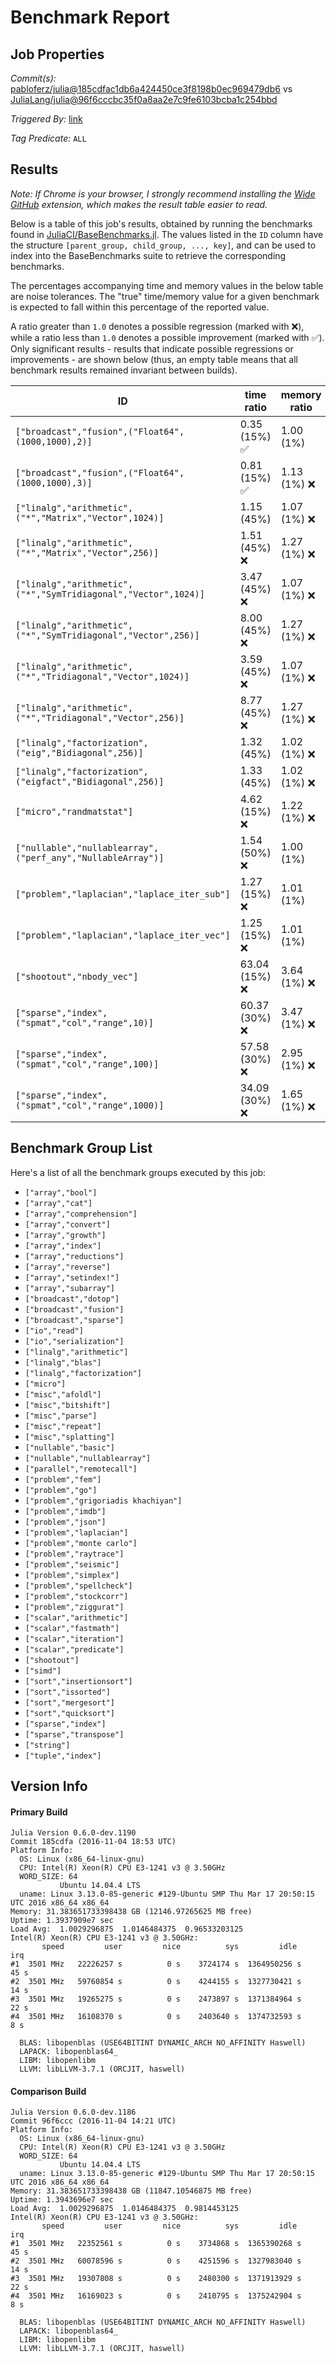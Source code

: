 # Benchmark Report

## Job Properties

*Commit(s):* [pabloferz/julia@185cdfac1db6a424450ce3f8198b0ec969479db6](https://github.com/pabloferz/julia/commit/185cdfac1db6a424450ce3f8198b0ec969479db6) vs [JuliaLang/julia@96f6cccbc35f0a8aa2e7c9fe6103bcba1c254bbd](https://github.com/JuliaLang/julia/commit/96f6cccbc35f0a8aa2e7c9fe6103bcba1c254bbd)

*Triggered By:* [link](https://github.com/JuliaLang/julia/pull/18642#issuecomment-258522167)

*Tag Predicate:* `ALL`

## Results

*Note: If Chrome is your browser, I strongly recommend installing the [Wide GitHub](https://chrome.google.com/webstore/detail/wide-github/kaalofacklcidaampbokdplbklpeldpj?hl=en)
extension, which makes the result table easier to read.*

Below is a table of this job's results, obtained by running the benchmarks found in
[JuliaCI/BaseBenchmarks.jl](https://github.com/JuliaCI/BaseBenchmarks.jl). The values
listed in the `ID` column have the structure `[parent_group, child_group, ..., key]`,
and can be used to index into the BaseBenchmarks suite to retrieve the corresponding
benchmarks.

The percentages accompanying time and memory values in the below table are noise tolerances. The "true"
time/memory value for a given benchmark is expected to fall within this percentage of the reported value.

A ratio greater than `1.0` denotes a possible regression (marked with :x:), while a ratio less
than `1.0` denotes a possible improvement (marked with :white_check_mark:). Only significant results - results
that indicate possible regressions or improvements - are shown below (thus, an empty table means that all
benchmark results remained invariant between builds).

| ID | time ratio | memory ratio |
|----|------------|--------------|
| `["broadcast","fusion",("Float64",(1000,1000),2)]` | 0.35 (15%) :white_check_mark: | 1.00 (1%)  |
| `["broadcast","fusion",("Float64",(1000,1000),3)]` | 0.81 (15%) :white_check_mark: | 1.13 (1%) :x: |
| `["linalg","arithmetic",("*","Matrix","Vector",1024)]` | 1.15 (45%)  | 1.07 (1%) :x: |
| `["linalg","arithmetic",("*","Matrix","Vector",256)]` | 1.51 (45%) :x: | 1.27 (1%) :x: |
| `["linalg","arithmetic",("*","SymTridiagonal","Vector",1024)]` | 3.47 (45%) :x: | 1.07 (1%) :x: |
| `["linalg","arithmetic",("*","SymTridiagonal","Vector",256)]` | 8.00 (45%) :x: | 1.27 (1%) :x: |
| `["linalg","arithmetic",("*","Tridiagonal","Vector",1024)]` | 3.59 (45%) :x: | 1.07 (1%) :x: |
| `["linalg","arithmetic",("*","Tridiagonal","Vector",256)]` | 8.77 (45%) :x: | 1.27 (1%) :x: |
| `["linalg","factorization",("eig","Bidiagonal",256)]` | 1.32 (45%)  | 1.02 (1%) :x: |
| `["linalg","factorization",("eigfact","Bidiagonal",256)]` | 1.33 (45%)  | 1.02 (1%) :x: |
| `["micro","randmatstat"]` | 4.62 (15%) :x: | 1.22 (1%) :x: |
| `["nullable","nullablearray",("perf_any","NullableArray")]` | 1.54 (50%) :x: | 1.00 (1%)  |
| `["problem","laplacian","laplace_iter_sub"]` | 1.27 (15%) :x: | 1.01 (1%)  |
| `["problem","laplacian","laplace_iter_vec"]` | 1.25 (15%) :x: | 1.01 (1%)  |
| `["shootout","nbody_vec"]` | 63.04 (15%) :x: | 3.64 (1%) :x: |
| `["sparse","index",("spmat","col","range",10)]` | 60.37 (30%) :x: | 3.47 (1%) :x: |
| `["sparse","index",("spmat","col","range",100)]` | 57.58 (30%) :x: | 2.95 (1%) :x: |
| `["sparse","index",("spmat","col","range",1000)]` | 34.09 (30%) :x: | 1.65 (1%) :x: |

## Benchmark Group List

Here's a list of all the benchmark groups executed by this job:

- `["array","bool"]`
- `["array","cat"]`
- `["array","comprehension"]`
- `["array","convert"]`
- `["array","growth"]`
- `["array","index"]`
- `["array","reductions"]`
- `["array","reverse"]`
- `["array","setindex!"]`
- `["array","subarray"]`
- `["broadcast","dotop"]`
- `["broadcast","fusion"]`
- `["broadcast","sparse"]`
- `["io","read"]`
- `["io","serialization"]`
- `["linalg","arithmetic"]`
- `["linalg","blas"]`
- `["linalg","factorization"]`
- `["micro"]`
- `["misc","afoldl"]`
- `["misc","bitshift"]`
- `["misc","parse"]`
- `["misc","repeat"]`
- `["misc","splatting"]`
- `["nullable","basic"]`
- `["nullable","nullablearray"]`
- `["parallel","remotecall"]`
- `["problem","fem"]`
- `["problem","go"]`
- `["problem","grigoriadis khachiyan"]`
- `["problem","imdb"]`
- `["problem","json"]`
- `["problem","laplacian"]`
- `["problem","monte carlo"]`
- `["problem","raytrace"]`
- `["problem","seismic"]`
- `["problem","simplex"]`
- `["problem","spellcheck"]`
- `["problem","stockcorr"]`
- `["problem","ziggurat"]`
- `["scalar","arithmetic"]`
- `["scalar","fastmath"]`
- `["scalar","iteration"]`
- `["scalar","predicate"]`
- `["shootout"]`
- `["simd"]`
- `["sort","insertionsort"]`
- `["sort","issorted"]`
- `["sort","mergesort"]`
- `["sort","quicksort"]`
- `["sparse","index"]`
- `["sparse","transpose"]`
- `["string"]`
- `["tuple","index"]`

## Version Info

#### Primary Build

```
Julia Version 0.6.0-dev.1190
Commit 185cdfa (2016-11-04 18:53 UTC)
Platform Info:
  OS: Linux (x86_64-linux-gnu)
  CPU: Intel(R) Xeon(R) CPU E3-1241 v3 @ 3.50GHz
  WORD_SIZE: 64
           Ubuntu 14.04.4 LTS
  uname: Linux 3.13.0-85-generic #129-Ubuntu SMP Thu Mar 17 20:50:15 UTC 2016 x86_64 x86_64
Memory: 31.383651733398438 GB (12146.97265625 MB free)
Uptime: 1.3937909e7 sec
Load Avg:  1.0029296875  1.0146484375  0.96533203125
Intel(R) Xeon(R) CPU E3-1241 v3 @ 3.50GHz: 
       speed         user         nice          sys         idle          irq
#1  3501 MHz   22226257 s          0 s    3724174 s  1364950256 s         45 s
#2  3501 MHz   59760854 s          0 s    4244155 s  1327730421 s         14 s
#3  3501 MHz   19265275 s          0 s    2473897 s  1371384964 s         22 s
#4  3501 MHz   16108370 s          0 s    2403640 s  1374732593 s          8 s

  BLAS: libopenblas (USE64BITINT DYNAMIC_ARCH NO_AFFINITY Haswell)
  LAPACK: libopenblas64_
  LIBM: libopenlibm
  LLVM: libLLVM-3.7.1 (ORCJIT, haswell)

```

#### Comparison Build

```
Julia Version 0.6.0-dev.1186
Commit 96f6ccc (2016-11-04 14:21 UTC)
Platform Info:
  OS: Linux (x86_64-linux-gnu)
  CPU: Intel(R) Xeon(R) CPU E3-1241 v3 @ 3.50GHz
  WORD_SIZE: 64
           Ubuntu 14.04.4 LTS
  uname: Linux 3.13.0-85-generic #129-Ubuntu SMP Thu Mar 17 20:50:15 UTC 2016 x86_64 x86_64
Memory: 31.383651733398438 GB (11847.10546875 MB free)
Uptime: 1.3943696e7 sec
Load Avg:  1.0029296875  1.0146484375  0.9814453125
Intel(R) Xeon(R) CPU E3-1241 v3 @ 3.50GHz: 
       speed         user         nice          sys         idle          irq
#1  3501 MHz   22352561 s          0 s    3734868 s  1365390268 s         45 s
#2  3501 MHz   60078596 s          0 s    4251596 s  1327983040 s         14 s
#3  3501 MHz   19307808 s          0 s    2480300 s  1371913929 s         22 s
#4  3501 MHz   16169023 s          0 s    2410795 s  1375242904 s          8 s

  BLAS: libopenblas (USE64BITINT DYNAMIC_ARCH NO_AFFINITY Haswell)
  LAPACK: libopenblas64_
  LIBM: libopenlibm
  LLVM: libLLVM-3.7.1 (ORCJIT, haswell)

```
